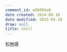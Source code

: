 ```yaml
---
comment_id: e0809da0
date created: 2024-08-10
date modified: 2025-03-10
draw: null
title: chill
---
```

松弛感
